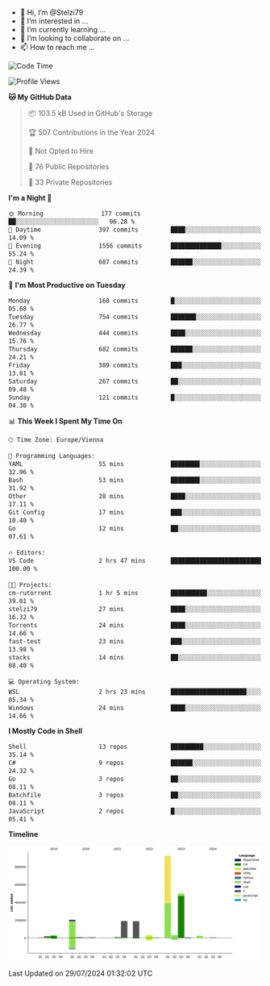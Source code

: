 - 👋 Hi, I’m @Stelzi79
- 👀 I’m interested in ...
- 🌱 I’m currently learning ...
- 💞️ I’m looking to collaborate on ...
- 📫 How to reach me ...

<!--START_SECTION:waka-->
![Code Time](http://img.shields.io/badge/Code%20Time-1%2C014%20hrs%2057%20mins-blue)

![Profile Views](http://img.shields.io/badge/Profile%20Views-0-blue)

**🐱 My GitHub Data** 

> 📦 103.5 kB Used in GitHub's Storage 
 > 
> 🏆 507 Contributions in the Year 2024
 > 
> 🚫 Not Opted to Hire
 > 
> 📜 76 Public Repositories 
 > 
> 🔑 33 Private Repositories 
 > 
**I'm a Night 🦉** 

```text
🌞 Morning                177 commits         ██░░░░░░░░░░░░░░░░░░░░░░░   06.28 % 
🌆 Daytime                397 commits         ████░░░░░░░░░░░░░░░░░░░░░   14.09 % 
🌃 Evening                1556 commits        ██████████████░░░░░░░░░░░   55.24 % 
🌙 Night                  687 commits         ██████░░░░░░░░░░░░░░░░░░░   24.39 % 
```
📅 **I'm Most Productive on Tuesday** 

```text
Monday                   160 commits         █░░░░░░░░░░░░░░░░░░░░░░░░   05.68 % 
Tuesday                  754 commits         ███████░░░░░░░░░░░░░░░░░░   26.77 % 
Wednesday                444 commits         ████░░░░░░░░░░░░░░░░░░░░░   15.76 % 
Thursday                 682 commits         ██████░░░░░░░░░░░░░░░░░░░   24.21 % 
Friday                   389 commits         ███░░░░░░░░░░░░░░░░░░░░░░   13.81 % 
Saturday                 267 commits         ██░░░░░░░░░░░░░░░░░░░░░░░   09.48 % 
Sunday                   121 commits         █░░░░░░░░░░░░░░░░░░░░░░░░   04.30 % 
```


📊 **This Week I Spent My Time On** 

```text
🕑︎ Time Zone: Europe/Vienna

💬 Programming Languages: 
YAML                     55 mins             ████████░░░░░░░░░░░░░░░░░   32.96 % 
Bash                     53 mins             ████████░░░░░░░░░░░░░░░░░   31.92 % 
Other                    28 mins             ████░░░░░░░░░░░░░░░░░░░░░   17.11 % 
Git Config               17 mins             ███░░░░░░░░░░░░░░░░░░░░░░   10.40 % 
Go                       12 mins             ██░░░░░░░░░░░░░░░░░░░░░░░   07.61 % 

🔥 Editors: 
VS Code                  2 hrs 47 mins       █████████████████████████   100.00 % 

🐱‍💻 Projects: 
cm-rutorrent             1 hr 5 mins         ██████████░░░░░░░░░░░░░░░   39.01 % 
stelzi79                 27 mins             ████░░░░░░░░░░░░░░░░░░░░░   16.32 % 
Torrents                 24 mins             ████░░░░░░░░░░░░░░░░░░░░░   14.66 % 
fast-test                23 mins             ███░░░░░░░░░░░░░░░░░░░░░░   13.98 % 
stacks                   14 mins             ██░░░░░░░░░░░░░░░░░░░░░░░   08.40 % 

💻 Operating System: 
WSL                      2 hrs 23 mins       █████████████████████░░░░   85.34 % 
Windows                  24 mins             ████░░░░░░░░░░░░░░░░░░░░░   14.66 % 
```

**I Mostly Code in Shell** 

```text
Shell                    13 repos            █████████░░░░░░░░░░░░░░░░   35.14 % 
C#                       9 repos             ██████░░░░░░░░░░░░░░░░░░░   24.32 % 
Go                       3 repos             ██░░░░░░░░░░░░░░░░░░░░░░░   08.11 % 
Batchfile                3 repos             ██░░░░░░░░░░░░░░░░░░░░░░░   08.11 % 
JavaScript               2 repos             █░░░░░░░░░░░░░░░░░░░░░░░░   05.41 % 
```



**Timeline**

![Lines of Code chart](https://raw.githubusercontent.com/Stelzi79/Stelzi79/main/assets/bar_graph.png)


 Last Updated on 29/07/2024 01:32:02 UTC
<!--END_SECTION:waka-->

<!---
Stelzi79/Stelzi79 is a ✨ special ✨ repository because its `README.md` (this file) appears on your GitHub profile.
You can click the Preview link to take a look at your changes.
--->

